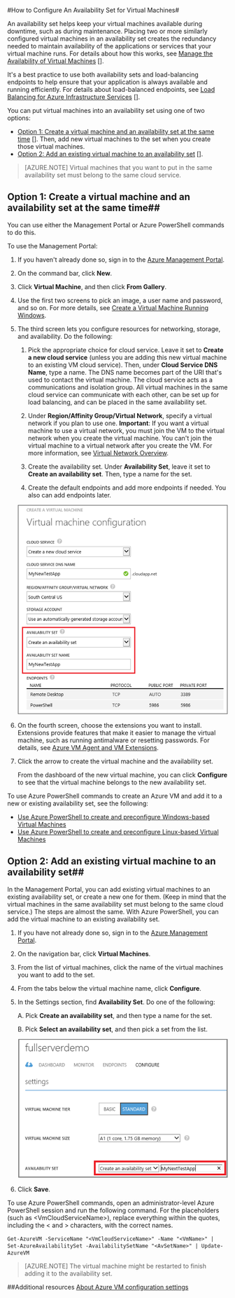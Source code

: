 <properties 
	pageTitle="How to Configure An Availability Set for Virtual Machines" 
	description="Gives the steps to configure an availability set for a new or existing VM in Azure using the Azure Management Portal and Azure PowerShell commands" 
	services="virtual-machines" 
	documentationCenter="" 
	authors="KBDAzure" 
	manager="timlt" 
	editor=""/>

<tags 
	ms.service="virtual-machines" 
	ms.workload="infrastructure-services" 
	ms.tgt_pltfrm="vm-multiple" 
	ms.devlang="na" 
	ms.topic="article" 
	ms.date="03/31/2015" 
	ms.author="kathydav"/>

#How to Configure An Availability Set for Virtual Machines#


An availability set helps keep your virtual machines available during downtime, such as during maintenance. Placing two or more similarly configured virtual machines in an availability set creates the redundancy needed to maintain availability of the applications or services that your virtual machine runs. For details about how this works, see [Manage the Availability of Virtual Machines] []. 

It's a best practice to use both availability sets and load-balancing endpoints to help ensure that your application is always available and running efficiently. For details about load-balanced endpoints, see [Load Balancing for Azure Infrastructure Services] [].

You can put virtual machines into an availability set using one of two options:

- [Option 1: Create a virtual machine and an availability set at the same time] []. Then, add new virtual machines to the set when you create those virtual machines.
- [Option 2: Add an existing virtual machine to an availability set] [].


>[AZURE.NOTE] Virtual machines that you want to put in the same availability set must belong to the same cloud service.   

## <a id="createset"> </a>Option 1: Create a virtual machine and an availability set at the same time##

You can use either the Management Portal or Azure PowerShell commands to do this. 

To use the Management Portal:

1. If you haven't already done so, sign in to the [Azure Management Portal](http://manage.windowsazure.com).

2. On the command bar, click **New**.

3. Click **Virtual Machine**, and then click **From Gallery**.

4. Use the first two screens to pick an image, a user name and password, and so on. For more details, see [Create a Virtual Machine Running Windows][].
 
5. The third screen lets you configure resources for networking, storage, and availability. Do the following:
	 
	1. Pick the appropriate choice for cloud service. Leave it set to **Create a new cloud service** (unless you are adding this new virtual machine to an existing VM cloud service). Then, under **Cloud Service DNS Name**, type a name. The DNS name becomes part of the URI that's used to contact the virtual machine. The cloud service acts as a communications and isolation group. All virtual machines in the same cloud service can communicate with each other, can be set up for load balancing, and can be placed in the same availability set. 

	2. Under **Region/Affinity Group/Virtual Network**, specify a virtual network if you plan to use one. **Important**: If you want a virtual machine to use a virtual network, you must join the VM to the virtual network when you create the virtual machine. You can't join the virtual machine to a virtual network after you create the VM. For more information, see [Virtual Network Overview][]. 
	
	3. Create the availability set. Under **Availability Set**, leave it set to **Create an availability set**. Then, type a name for the set. 

	4. Create the default endpoints and add more endpoints if needed. You also can add endpoints later. 

	![Create an availabililty set for a new VM](./media/virtual-machines-how-to-configure-availability/VMavailabilityset.png) 

6. On the fourth screen, choose the extensions you want to install. Extensions provide features that make it easier to manage the virtual machine, such as running antimalware or resetting passwords. For details, see [Azure VM Agent and VM Extensions](http://go.microsoft.com/fwlink/p/?LinkId=XXX).

7.	Click the arrow to create the virtual machine and the availability set.

	From the dashboard of the new virtual machine, you can click **Configure** to see that the virtual machine belongs to the new availability set.

To use Azure PowerShell commands to create an Azure VM and add it to a new or existing availability set, see the following:

- [Use Azure PowerShell to create and preconfigure Windows-based Virtual Machines](virtual-machines-ps-create-preconfigure-windows-vms.md)
- [Use Azure PowerShell to create and preconfigure Linux-based Virtual Machines](virtual-machines-ps-create-preconfigure-linux-vms.md)


## <a id="addmachine"> </a>Option 2: Add an existing virtual machine to an availability set##

In the Management Portal, you can add existing virtual machines to an existing availability set, or create a new one for them. (Keep in mind that the virtual machines in the same availability set must belong to the same cloud service.) The steps are almost the same. With Azure PowerShell, you can add the virtual machine to an existing availability set. 

1. If you have not already done so, sign in to the [Azure Management Portal](http://manage.windowsazure.com).

2. On the navigation bar, click **Virtual Machines**.

3. From the list of virtual machines, click the name of the virtual machines you want to add to the set.

4. From the tabs below the virtual machine name, click **Configure**. 

5. In the Settings section, find **Availability Set**. Do one of the following:

	A. Pick **Create an availability set**, and then type a name for the set.

	B. Pick **Select an availability set**, and then pick a set from the list.

	![Create an availabililty set for an existing VM](./media/virtual-machines-how-to-configure-availability/VMavailabilityExistingVM.png) 

6. Click **Save**.

To use Azure PowerShell commands, open an administrator-level Azure PowerShell session and run the following command. For the placeholders (such as &lt;VmCloudServiceName&gt;), replace everything within the quotes, including the < and > characters, with the correct names.

	Get-AzureVM -ServiceName "<VmCloudServiceName>" -Name "<VmName>" | Set-AzureAvailabilitySet -AvailabilitySetName "<AvSetName>" | Update-AzureVM

>[AZURE.NOTE] The virtual machine might be restarted to finish adding it to the availability set.


##Additional resources
[About Azure VM configuration settings]

<!-- LINKS -->
[Option 1: Create a virtual machine and an availability set at the same time]: #createset
[Option 2: Add an existing virtual machine to an availability set]: #addmachine
[Load Balancing for Azure Infrastructure Services]: virtual-machines-load-balance.md
[Manage the Availability of Virtual Machines]: virtual-machines-manage-availability.md
[Create a Virtual Machine Running Windows]: virtual-machines-windows-tutorial.md
[Virtual Network Overview]: http://msdn.microsoft.com/library/azure/jj156007.aspx
[About Azure VM configuration settings]: http://msdn.microsoft.com/library/azure/dn763935.aspx


 